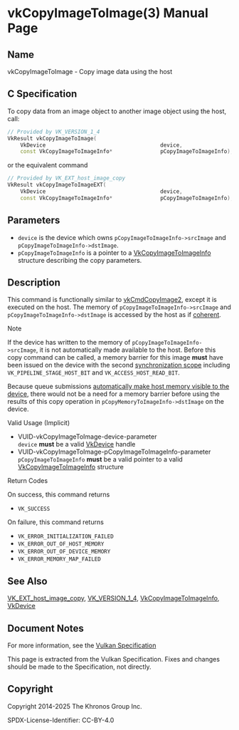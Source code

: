 # vkCopyImageToImage(3) Manual Page

## Name

vkCopyImageToImage - Copy image data using the host



## [](#_c_specification)C Specification

To copy data from an image object to another image object using the host, call:

```c++
// Provided by VK_VERSION_1_4
VkResult vkCopyImageToImage(
    VkDevice                                    device,
    const VkCopyImageToImageInfo*               pCopyImageToImageInfo);
```

or the equivalent command

```c++
// Provided by VK_EXT_host_image_copy
VkResult vkCopyImageToImageEXT(
    VkDevice                                    device,
    const VkCopyImageToImageInfo*               pCopyImageToImageInfo);
```

## [](#_parameters)Parameters

- `device` is the device which owns `pCopyImageToImageInfo->srcImage` and `pCopyImageToImageInfo->dstImage`.
- `pCopyImageToImageInfo` is a pointer to a [VkCopyImageToImageInfo](https://registry.khronos.org/vulkan/specs/latest/man/html/VkCopyImageToImageInfo.html) structure describing the copy parameters.

## [](#_description)Description

This command is functionally similar to [vkCmdCopyImage2](https://registry.khronos.org/vulkan/specs/latest/man/html/vkCmdCopyImage2.html), except it is executed on the host. The memory of `pCopyImageToImageInfo->srcImage` and `pCopyImageToImageInfo->dstImage` is accessed by the host as if [coherent](https://registry.khronos.org/vulkan/specs/latest/html/vkspec.html#memory-coherent).

Note

If the device has written to the memory of `pCopyImageToImageInfo->srcImage`, it is not automatically made available to the host. Before this copy command can be called, a memory barrier for this image **must** have been issued on the device with the second [synchronization scope](https://registry.khronos.org/vulkan/specs/latest/html/vkspec.html#synchronization-dependencies-scopes) including `VK_PIPELINE_STAGE_HOST_BIT` and `VK_ACCESS_HOST_READ_BIT`.

Because queue submissions [automatically make host memory visible to the device](https://registry.khronos.org/vulkan/specs/latest/html/vkspec.html#synchronization-submission-host-writes), there would not be a need for a memory barrier before using the results of this copy operation in `pCopyMemoryToImageInfo->dstImage` on the device.

Valid Usage (Implicit)

- [](#VUID-vkCopyImageToImage-device-parameter)VUID-vkCopyImageToImage-device-parameter  
  `device` **must** be a valid [VkDevice](https://registry.khronos.org/vulkan/specs/latest/man/html/VkDevice.html) handle
- [](#VUID-vkCopyImageToImage-pCopyImageToImageInfo-parameter)VUID-vkCopyImageToImage-pCopyImageToImageInfo-parameter  
  `pCopyImageToImageInfo` **must** be a valid pointer to a valid [VkCopyImageToImageInfo](https://registry.khronos.org/vulkan/specs/latest/man/html/VkCopyImageToImageInfo.html) structure

Return Codes

On success, this command returns

- `VK_SUCCESS`

On failure, this command returns

- `VK_ERROR_INITIALIZATION_FAILED`
- `VK_ERROR_OUT_OF_HOST_MEMORY`
- `VK_ERROR_OUT_OF_DEVICE_MEMORY`
- `VK_ERROR_MEMORY_MAP_FAILED`

## [](#_see_also)See Also

[VK\_EXT\_host\_image\_copy](https://registry.khronos.org/vulkan/specs/latest/man/html/VK_EXT_host_image_copy.html), [VK\_VERSION\_1\_4](https://registry.khronos.org/vulkan/specs/latest/man/html/VK_VERSION_1_4.html), [VkCopyImageToImageInfo](https://registry.khronos.org/vulkan/specs/latest/man/html/VkCopyImageToImageInfo.html), [VkDevice](https://registry.khronos.org/vulkan/specs/latest/man/html/VkDevice.html)

## [](#_document_notes)Document Notes

For more information, see the [Vulkan Specification](https://registry.khronos.org/vulkan/specs/latest/html/vkspec.html#vkCopyImageToImage)

This page is extracted from the Vulkan Specification. Fixes and changes should be made to the Specification, not directly.

## [](#_copyright)Copyright

Copyright 2014-2025 The Khronos Group Inc.

SPDX-License-Identifier: CC-BY-4.0